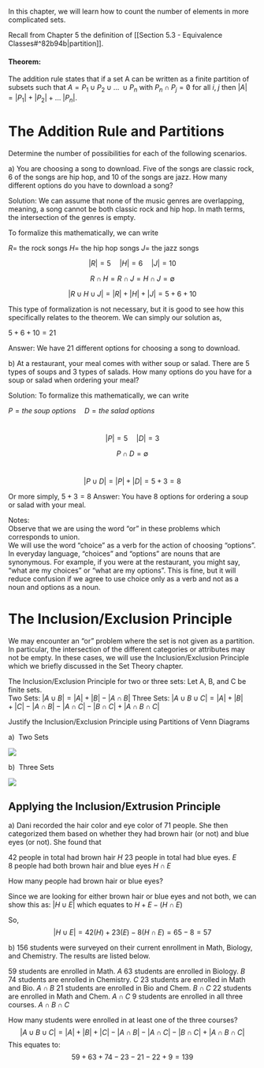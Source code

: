 In this chapter, we will learn how to count the number of elements in more complicated sets.

Recall from Chapter 5 the definition of [[Section 5.3 - Equivalence Classes#^82b94b|partition]].

#### Theorem:
The addition rule states that if a set A can be written as a finite partition of subsets such that $A = P_1 \cup P_2 \;\cup\; ... \; \;\cup\; P_n$ with $P_n \;\cap\;P_j = \not 0$ for all $i,\;j$ then $|A|= |P_1|+|P_2|\;+\;...\; |P_n|$.

# The Addition Rule and Partitions
Determine the number of possibilities for each of the following scenarios.

a) You are choosing a song to download. Five of the songs are classic rock, 6 of the songs are hip hop, and 10 of the songs are jazz. How many different options do you have to download a song?

Solution: We can assume that none of the music genres are overlapping, meaning, a song cannot be both classic rock and hip hop. In math terms, the intersection of the genres is empty.

To formalize this mathematically, we can write

$R =$ the rock songs           $H =$ the hip hop songs           $J =$ the jazz songs

$$|R|=5 \;\;\;\;\;          |H|=6     \;\;\;\;\;               |J|=10$$

$$R∩H=R∩J=H∩J=∅$$

$$|R∪H∪J|=|R|+|H|+|J|=5+6+10 $$

This type of formalization is not necessary, but it is good to see how this specifically relates to the theorem. We can simply our solution as,

$5 + 6 + 10 = 21$

Answer: We have 21 different options for choosing a song to download.

  
b) At a restaurant, your meal comes with wither soup or salad. There are 5 types of soups and 3 types of salads. How many options do you have for a soup or salad when ordering your meal?

Solution: To formalize this mathematically, we can write

$P = the\;soup\;options \;\;\;\;\; D = the\;salad\;options$

 $$|P|=5        \;\;\;\;\; |D|=3$$

$$P∩D= ∅$$ 

$$|P∪D|=|P|+|D|=5+3=8$$

Or more simply, $5 + 3 = 8$ 
Answer: You have 8 options for ordering a soup or salad with your meal.

Notes:  
Observe that we are using the word “or” in these problems which corresponds to union.  
We will use the word “choice” as a verb for the action of choosing “options”. In everyday language, “choices” and “options” are nouns that are synonymous. For example, if you were at the restaurant, you might say, “what are my choices” or “what are my options”. This is fine, but it will reduce confusion if we agree to use choice only as a verb and not as a noun and options as a noun.

# The Inclusion/Exclusion Principle
We may encounter an “or” problem where the set is not given as a partition. In particular, the intersection of the different categories or attributes may not be empty. In these cases, we will use the Inclusion/Exclusion Principle which we briefly discussed in the Set Theory chapter.

The Inclusion/Exclusion Principle for two or three sets: Let A, B, and C be finite sets.  
Two Sets: $|A∪B|=|A|+|B|−|A∩B|$
Three Sets: $|A∪B∪C|=|A|+|B|+|C|−|A∩B|−|A∩C|−|B∩C|+|A∩B∩C|$

Justify the Inclusion/Exclusion Principle using Partitions of Venn Diagrams

a)  Two Sets

![](https://moer.maricopa.edu/filestore/ufiles/2745/pastedimage1636616901101-0.png)

b)  Three Sets

![](https://moer.maricopa.edu/filestore/ufiles/2745/pastedimage1636616901101-1.png)

## Applying the Inclusion/Extrusion Principle
a) Dani recorded the hair color and eye color of 71 people. She then categorized them based on whether they had brown hair (or not) and blue eyes (or not). She found that  
  
42 people in total had brown hair  $H$
23 people in total had blue eyes.  $E$
8 people had both brown hair and blue eyes $H \cap E$

How many people had brown hair or blue eyes?

Since we are looking for either brown hair or blue eyes and not both, we can show this as: 
$|H\cup E|$ which equates to $H+E-(H \cap E)$

So, $$|H\cup E| = 42 (H) + 23(E) - 8(H\cap E) = 65 - 8 = 57$$

b) 156 students were surveyed on their current enrollment in Math, Biology, and Chemistry. The results are listed below.

  
59 students are enrolled in Math.  $A$
63 students are enrolled in Biology.  $B$
74 students are enrolled in Chemistry.  $C$
23 students are enrolled in Math and Bio.  $A \cap B$
21 students are enrolled in Bio and Chem.  $B \cap C$
22 students are enrolled in Math and Chem.  $A \cap C$
9 students are enrolled in all three courses. $A\cap B \cap C$

How many students were enrolled in at least one of the three courses?$$|A∪B∪C|=|A|+|B|+|C|−|A∩B|−|A∩C|−|B∩C|+|A∩B∩C|$$
This equates to:
$$59+63+74-23-21-22+9=139$$
